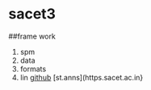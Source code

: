 # sacet3
##frame work
1. spm
2. data
3. formats
4. lin
[github](http://github.com)
[st.anns](https.sacet.ac.in}
